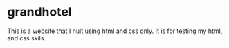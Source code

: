 # grandhotel
This is a website that I nult using html and css only. It is for testing my html, and css skils. 
